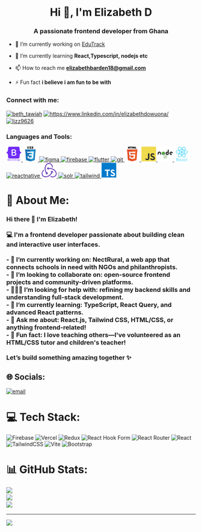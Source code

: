 <h1 align="center">Hi 👋, I'm Elizabeth D</h1>
<h3 align="center">A passionate frontend developer from Ghana</h3>

- 🔭 I’m currently working on [EduTrack](https://github.com/RuthNyankum/EduTrack)

- 🌱 I’m currently learning **React,Typescript, nodejs etc**

- 📫 How to reach me **elizabethbarden18@gmail.com**

- ⚡ Fun fact **i believe i am fun to be with**

<h3 align="left">Connect with me:</h3>
<p align="left">
<a href="https://twitter.com/beth_tawiah" target="blank"><img align="center" src="https://raw.githubusercontent.com/rahuldkjain/github-profile-readme-generator/master/src/images/icons/Social/twitter.svg" alt="beth_tawiah" height="30" width="40" /></a>
<a href="https://linkedin.com/in/https://www.linkedin.com/in/elizabethdowuona/" target="blank"><img align="center" src="https://raw.githubusercontent.com/rahuldkjain/github-profile-readme-generator/master/src/images/icons/Social/linked-in-alt.svg" alt="https://www.linkedin.com/in/elizabethdowuona/" height="30" width="40" /></a>
<a href="https://discord.gg/lizz9626" target="blank"><img align="center" src="https://raw.githubusercontent.com/rahuldkjain/github-profile-readme-generator/master/src/images/icons/Social/discord.svg" alt="lizz9626" height="30" width="40" /></a>
</p>

<h3 align="left">Languages and Tools:</h3>
<p align="left"> <a href="https://getbootstrap.com" target="_blank" rel="noreferrer"> <img src="https://raw.githubusercontent.com/devicons/devicon/master/icons/bootstrap/bootstrap-plain-wordmark.svg" alt="bootstrap" width="40" height="40"/> </a> <a href="https://www.w3schools.com/css/" target="_blank" rel="noreferrer"> <img src="https://raw.githubusercontent.com/devicons/devicon/master/icons/css3/css3-original-wordmark.svg" alt="css3" width="40" height="40"/> </a> <a href="https://www.figma.com/" target="_blank" rel="noreferrer"> <img src="https://www.vectorlogo.zone/logos/figma/figma-icon.svg" alt="figma" width="40" height="40"/> </a> <a href="https://firebase.google.com/" target="_blank" rel="noreferrer"> <img src="https://www.vectorlogo.zone/logos/firebase/firebase-icon.svg" alt="firebase" width="40" height="40"/> </a> <a href="https://flutter.dev" target="_blank" rel="noreferrer"> <img src="https://www.vectorlogo.zone/logos/flutterio/flutterio-icon.svg" alt="flutter" width="40" height="40"/> </a> <a href="https://git-scm.com/" target="_blank" rel="noreferrer"> <img src="https://www.vectorlogo.zone/logos/git-scm/git-scm-icon.svg" alt="git" width="40" height="40"/> </a> <a href="https://www.w3.org/html/" target="_blank" rel="noreferrer"> <img src="https://raw.githubusercontent.com/devicons/devicon/master/icons/html5/html5-original-wordmark.svg" alt="html5" width="40" height="40"/> </a> <a href="https://developer.mozilla.org/en-US/docs/Web/JavaScript" target="_blank" rel="noreferrer"> <img src="https://raw.githubusercontent.com/devicons/devicon/master/icons/javascript/javascript-original.svg" alt="javascript" width="40" height="40"/> </a> <a href="https://nodejs.org" target="_blank" rel="noreferrer"> <img src="https://raw.githubusercontent.com/devicons/devicon/master/icons/nodejs/nodejs-original-wordmark.svg" alt="nodejs" width="40" height="40"/> </a> <a href="https://reactjs.org/" target="_blank" rel="noreferrer"> <img src="https://raw.githubusercontent.com/devicons/devicon/master/icons/react/react-original-wordmark.svg" alt="react" width="40" height="40"/> </a> <a href="https://reactnative.dev/" target="_blank" rel="noreferrer"> <img src="https://reactnative.dev/img/header_logo.svg" alt="reactnative" width="40" height="40"/> </a> <a href="https://redux.js.org" target="_blank" rel="noreferrer"> <img src="https://raw.githubusercontent.com/devicons/devicon/master/icons/redux/redux-original.svg" alt="redux" width="40" height="40"/> </a> <a href="https://lucene.apache.org/solr/" target="_blank" rel="noreferrer"> <img src="https://www.vectorlogo.zone/logos/apache_solr/apache_solr-icon.svg" alt="solr" width="40" height="40"/> </a> <a href="https://tailwindcss.com/" target="_blank" rel="noreferrer"> <img src="https://www.vectorlogo.zone/logos/tailwindcss/tailwindcss-icon.svg" alt="tailwind" width="40" height="40"/> </a> <a href="https://www.typescriptlang.org/" target="_blank" rel="noreferrer"> <img src="https://raw.githubusercontent.com/devicons/devicon/master/icons/typescript/typescript-original.svg" alt="typescript" width="40" height="40"/> </a> </p>







# 💫 About Me:
### Hi there 👋 I'm Elizabeth!<br><br>💻 I'm a frontend developer passionate about building clean and interactive user interfaces.<br><br>- 🔭 I’m currently working on: **NectRural**, a web app that connects schools in need with NGOs and philanthropists.<br>- 🤝 I’m looking to collaborate on: **open-source frontend projects** and **community-driven platforms**.<br>- 🙋🏽‍♀️ I’m looking for help with: **refining my backend skills** and understanding **full-stack development**.<br>- 🌱 I’m currently learning: **TypeScript**, **React Query**, and **advanced React patterns**.<br>- 💬 Ask me about: **React.js**, **Tailwind CSS**, **HTML/CSS**, or anything frontend-related!<br>- 🎉 Fun fact: I love teaching others—I've volunteered as an HTML/CSS tutor and children's teacher!<br><br>Let’s build something amazing together ✨<br>


## 🌐 Socials:
[![email](https://img.shields.io/badge/Email-D14836?logo=gmail&logoColor=white)](mailto:elizabethbarden18@gmail.com) 

# 💻 Tech Stack:
![Firebase](https://img.shields.io/badge/firebase-%23039BE5.svg?style=for-the-badge&logo=firebase) ![Vercel](https://img.shields.io/badge/vercel-%23000000.svg?style=for-the-badge&logo=vercel&logoColor=white) ![Redux](https://img.shields.io/badge/redux-%23593d88.svg?style=for-the-badge&logo=redux&logoColor=white) ![React Hook Form](https://img.shields.io/badge/React%20Hook%20Form-%23EC5990.svg?style=for-the-badge&logo=reacthookform&logoColor=white) ![React Router](https://img.shields.io/badge/React_Router-CA4245?style=for-the-badge&logo=react-router&logoColor=white) ![React](https://img.shields.io/badge/react-%2320232a.svg?style=for-the-badge&logo=react&logoColor=%2361DAFB) ![TailwindCSS](https://img.shields.io/badge/tailwindcss-%2338B2AC.svg?style=for-the-badge&logo=tailwind-css&logoColor=white) ![Vite](https://img.shields.io/badge/vite-%23646CFF.svg?style=for-the-badge&logo=vite&logoColor=white) ![Bootstrap](https://img.shields.io/badge/bootstrap-%238511FA.svg?style=for-the-badge&logo=bootstrap&logoColor=white)
# 📊 GitHub Stats:
![](https://github-readme-stats.vercel.app/api?username=bethheal&theme=dark&hide_border=false&include_all_commits=false&count_private=false)<br/>
![](https://nirzak-streak-stats.vercel.app/?user=bethheal&theme=dark&hide_border=false)<br/>
![](https://github-readme-stats.vercel.app/api/top-langs/?username=bethheal&theme=dark&hide_border=false&include_all_commits=false&count_private=false&layout=compact)

---
[![](https://visitcount.itsvg.in/api?id=bethheal&icon=0&color=0)](https://visitcount.itsvg.in)

<!-- Proudly created with GPRM ( https://gprm.itsvg.in ) -->
